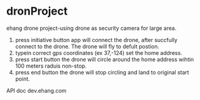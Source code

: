 # dronProject
ehang drone project-using drone as security camera for large area.

1. press initiative button app will connect the drone, after succfully connect to the drone. The drone will fly to defult postion.
2. typein correct gps coordinates (ex 37,-124) set the home address.
3. press start button the drone will circle around the home address wihtin 100 meters raduis non-stop.
4. press end button the drone will stop circling and land to original start point.

API doc dev.ehang.com
